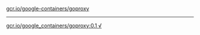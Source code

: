 [gcr.io/google-containers/goproxy](https://hub.docker.com/r/anjia0532/goproxy/tags/) 

----
[gcr.io/google_containers/goproxy:0.1 √](https://hub.docker.com/r/anjia0532/goproxy/tags/)

